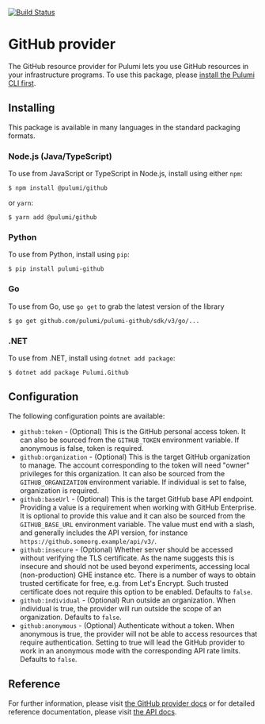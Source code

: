 [![Build Status](https://travis-ci.com/pulumi/pulumi-github.svg?token=eHg7Zp5zdDDJfTjY8ejq&branch=master)](https://travis-ci.com/pulumi/pulumi-github)

# GitHub provider

The GitHub resource provider for Pulumi lets you use GitHub resources in your infrastructure 
programs. To use this package, please [install the Pulumi CLI first](https://pulumi.io/).

## Installing

This package is available in many languages in the standard packaging formats.

### Node.js (Java/TypeScript)

To use from JavaScript or TypeScript in Node.js, install using either `npm`:

    $ npm install @pulumi/github

or `yarn`:

    $ yarn add @pulumi/github

### Python

To use from Python, install using `pip`:

    $ pip install pulumi-github

### Go

To use from Go, use `go get` to grab the latest version of the library

    $ go get github.com/pulumi/pulumi-github/sdk/v3/go/...

### .NET

To use from .NET, install using `dotnet add package`:

    $ dotnet add package Pulumi.Github

## Configuration

The following configuration points are available:

- `github:token` - (Optional) This is the GitHub personal access token. It can also be sourced from the `GITHUB_TOKEN`
environment variable. If anonymous is false, token is required.
- `github:organization` - (Optional) This is the target GitHub organization to manage. The account corresponding to the
token will need "owner" privileges for this organization. It can also be sourced from the `GITHUB_ORGANIZATION` environment 
variable. If individual is set to false, organization is required.
- `github:baseUrl` - (Optional) This is the target GitHub base API endpoint. Providing a value is a requirement when
working with GitHub Enterprise. It is optional to provide this value and it can also be sourced from the `GITHUB_BASE_URL`
environment variable. The value must end with a slash, and generally includes the API version, for instance 
`https://github.someorg.example/api/v3/`.
- `github:insecure` - (Optional) Whether server should be accessed without verifying the TLS certificate. As the name
suggests this is insecure and should not be used beyond experiments, accessing local (non-production) GHE instance etc.
There is a number of ways to obtain trusted certificate for free, e.g. from Let's Encrypt. Such trusted certificate does
not require this option to be enabled. Defaults to `false`.
- `github:individual` - (Optional) Run outside an organization. When individual is true, the provider will run outside
the scope of an organization. Defaults to `false`.
- `github:anonymous` - (Optional) Authenticate without a token. When anonymous is true, the provider will not be able to
access resources that require authentication. Setting to true will lead the GitHub provider to work in an anonymous mode
with the corresponding API rate limits. Defaults to `false`.

## Reference

For further information, please visit [the GitHub provider docs](https://www.pulumi.com/docs/intro/cloud-providers/github) or for detailed reference documentation, please visit [the API docs](https://www.pulumi.com/docs/reference/pkg/github).
